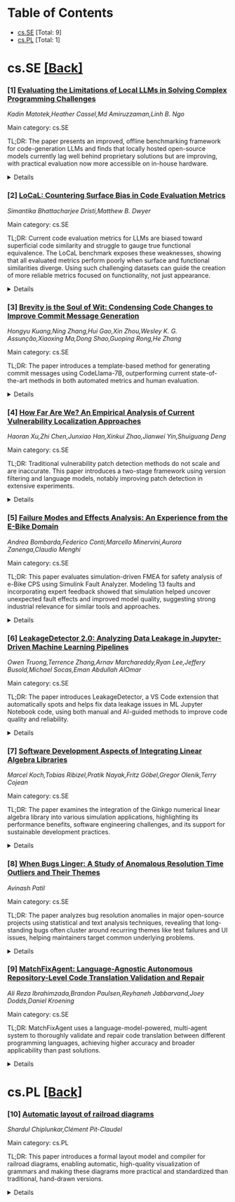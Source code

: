<div id=toc></div>

# Table of Contents

- [cs.SE](#cs.SE) [Total: 9]
- [cs.PL](#cs.PL) [Total: 1]


<div id='cs.SE'></div>

# cs.SE [[Back]](#toc)

### [1] [Evaluating the Limitations of Local LLMs in Solving Complex Programming Challenges](https://arxiv.org/abs/2509.15283)
*Kadin Matotek,Heather Cassel,Md Amiruzzaman,Linh B. Ngo*

Main category: cs.SE

TL;DR: The paper presents an improved, offline benchmarking framework for code-generation LLMs and finds that locally hosted open-source models currently lag well behind proprietary solutions but are improving, with practical evaluation now more accessible on in-house hardware.


<details>
  <summary>Details</summary>
Motivation: To investigate if modern open-source, locally hosted LLMs are capable of solving complex competitive programming tasks when compared to proprietary models, especially under realistic problem settings and with a more robust, offline evaluation pipeline.

Method: The authors retrofit the FACE code-generation evaluation pipeline to operate entirely offline, simplifying data management and introducing checkpointing for stability. They apply this system to evaluate eight open-source LLMs (6.7-9B parameters) by generating and submitting solutions to 3,589 programming problems from Kattis, comparing results with proprietary models like Gemini 1.5 and ChatGPT-4.

Result: Open-source local models achieve only about half the pass@1 accuracy of proprietary models on complex programming challenges. However, the results highlight the steady progress of open models and demonstrate the feasibility of robust, fully offline benchmarking on local infrastructure.

Conclusion: There remains a significant performance gap between local open-source LLMs and leading proprietary ones in solving advanced programming problems. Nevertheless, the improved evaluation framework enables reproducible, practical benchmarking on private hardware—supporting further research and real-world adoption.

Abstract: This study examines the performance of today's open-source, locally hosted
large-language models (LLMs) in handling complex competitive programming tasks
with extended problem descriptions and contexts. Building on the original
Framework for AI-driven Code Generation Evaluation (FACE), the authors retrofit
the pipeline to work entirely offline through the Ollama runtime, collapsing
FACE's sprawling per-problem directory tree into a handful of consolidated JSON
files, and adding robust checkpointing so multi-day runs can resume after
failures. The enhanced framework generates, submits, and records solutions for
the full Kattis corpus of 3,589 problems across eight code-oriented models
ranging from 6.7-9 billion parameters. The submission results show that the
overall pass@1 accuracy is modest for the local models, with the best models
performing at approximately half the acceptance rate of the proprietary models,
Gemini 1.5 and ChatGPT-4. These findings expose a persistent gap between
private, cost-controlled LLM deployments and state-of-the-art proprietary
services, yet also highlight the rapid progress of open models and the
practical benefits of an evaluation workflow that organizations can replicate
on in-house hardware.

</details>


### [2] [LoCaL: Countering Surface Bias in Code Evaluation Metrics](https://arxiv.org/abs/2509.15397)
*Simantika Bhattacharjee Dristi,Matthew B. Dwyer*

Main category: cs.SE

TL;DR: Current code evaluation metrics for LLMs are biased toward superficial code similarity and struggle to gauge true functional equivalence. The LoCaL benchmark exposes these weaknesses, showing that all evaluated metrics perform poorly when surface and functional similarities diverge. Using such challenging datasets can guide the creation of more reliable metrics focused on functionality, not just appearance.


<details>
  <summary>Details</summary>
Motivation: Current code evaluation metrics (CEMs) used for assessing code generated by large language models are often biased towards surface-level similarity rather than true functional similarity. Additionally, existing benchmarks do not adequately challenge CEMs with functionally distinct but surface-similar code, leaving their weaknesses untested and unresolved.

Method: The authors critically evaluated four state-of-the-art reference-based CEMs by designing a new benchmark, LoCaL (Looks Can Lie), containing 3117 code pairs at both the method and program levels. Each code pair in the dataset received a functional similarity score, determined with differential fuzzing rather than conventional test cases (which are expensive to create), allowing for more comprehensive and reliable testing.

Result: All four state-of-the-art CEMs exhibited significant performance declines on the LoCaL benchmark, indicating their strong surface bias and lack of robustness when distinguishing between functionally similar and dissimilar code pairs, especially when surface features are misleading.

Conclusion: The study demonstrates that current reference-based CEMs are not reliable indicators of functional similarity. The authors suggest that exposure to LoCaL-like data, which includes challenging code pairs, may help in the development of more robust and functionally aware code evaluation metrics.

Abstract: With the increasing popularity of large language models (LLMs) and LLM-based
agents, reliable and effective code evaluation metrics (CEMs) have become
crucial for progress across several software engineering tasks. While popular
benchmarks often provide test cases to assess the correctness of generated
code, crafting and executing test cases is expensive. Reference-based CEMs
provide a cheaper alternative by scoring a candidate program based on its
functional similarity to a reference. Although prior research has focused on
reporting the weak correlation between these CEMs and functional correctness,
the causes are only assumed, and plausible solutions remain unexplored. In this
work, we critically evaluate four state-of-the-art reference-based CEMs,
revealing their strong bias towards surface-level features rather than code
functionality. Despite this surface bias, current evaluation datasets for these
CEMs rarely include code pairs that are surface-similar yet functionally
dissimilar, or functionally similar yet surface-dissimilar. To mitigate this
gap, we propose LoCaL (Looks Can Lie), a CEM evaluation benchmark, with 3117
code pairs at both the method and program levels. Each pair is labeled with a
functional similarity score and aims to target regions where CEMs are likely to
perform poorly. The functional similarity scores are calculated through
differential fuzzing, which eliminates the need for predefined test cases and,
at the same time, improves the reliability of the scores by executing an order
of magnitude more tests than prior work. We find that all four CEMs show
significant performance degradation on LoCaL, compared to the baselines.
Finally, based on our findings, we draw the implication that exposing CEMs to
LoCaL-like data might facilitate the development of metrics that are robust to
surface bias.

</details>


### [3] [Brevity is the Soul of Wit: Condensing Code Changes to Improve Commit Message Generation](https://arxiv.org/abs/2509.15567)
*Hongyu Kuang,Ning Zhang,Hui Gao,Xin Zhou,Wesley K. G. Assunção,Xiaoxing Ma,Dong Shao,Guoping Rong,He Zhang*

Main category: cs.SE

TL;DR: The paper introduces a template-based method for generating commit messages using CodeLlama-7B, outperforming current state-of-the-art methods in both automated metrics and human evaluation.


<details>
  <summary>Details</summary>
Motivation: Developers often fail to write high-quality commit messages, making it hard for others to understand code changes and maintain software. Current automatic generation methods focus on code representation but overlook the potential of concise templates.

Method: The authors propose text templates to structure code changes into three parts: summarized code changes, elicited comments, and emphasized code identifiers. They use a heuristic tool, ChangeScribe, to create template pairs with commit messages and fine-tune CodeLlama-7B on these pairs.

Result: Their approach, leveraging these structured templates, significantly outperforms six baseline models in BLEU-Norm, METEOR, and ROUGE-L by 51.7%, 78.7%, and 62.5% on average, respectively. Additional ablation studies and human evaluation confirm the method's effectiveness.

Conclusion: The proposed template-based approach for condensing code changes enhances automated commit message generation. It results in more readable and informative messages, showing notable improvements over existing baselines and strong empirical performance.

Abstract: Commit messages are valuable resources for describing why code changes are
committed to repositories in version control systems (e.g., Git). They
effectively help developers understand code changes and better perform software
maintenance tasks. Unfortunately, developers often neglect to write
high-quality commit messages in practice. Therefore, a growing body of work is
proposed to generate commit messages automatically. These works all
demonstrated that how to organize and represent code changes is vital in
generating good commit messages, including the use of fine-grained graphs or
embeddings to better represent code changes. In this study, we choose an
alternative way to condense code changes before generation, i.e., proposing
brief yet concise text templates consisting of the following three parts: (1)
summarized code changes, (2) elicited comments, and (3) emphasized code
identifiers. Specifically, we first condense code changes by using our proposed
templates with the help of a heuristic-based tool named ChangeScribe, and then
fine-tune CodeLlama-7B on the pairs of our proposed templates and corresponding
commit messages. Our proposed templates better utilize pre-trained language
models, while being naturally brief and readable to complement generated commit
messages for developers. Our evaluation based on a widely used dataset showed
that our approach can outperform six baselines in terms of BLEU-Norm, METEOR,
and ROUGE-L, with average improvements of 51.7%, 78.7%, and 62.5%,
respectively. The ablation study and human evaluation also provide further
insights into the effectiveness of our approach.

</details>


### [4] [How Far Are We? An Empirical Analysis of Current Vulnerability Localization Approaches](https://arxiv.org/abs/2509.15777)
*Haoran Xu,Zhi Chen,Junxiao Han,Xinkui Zhao,Jianwei Yin,Shuiguang Deng*

Main category: cs.SE

TL;DR: Traditional vulnerability patch detection methods do not scale and are inaccurate. This paper introduces a two-stage framework using version filtering and language models, notably improving patch detection in extensive experiments.


<details>
  <summary>Details</summary>
Motivation: Manual detection of vulnerability patches in open-source software is inefficient, error-prone, and cannot scale to large codebases. Existing automated methods have poor accuracy and generalization, making them impractical for real-world use.

Method: The paper presents a comprehensive empirical study on current vulnerability patch detection methods, identifying key challenges and success factors. It then proposes a novel two-stage framework: (1) version-driven candidate filtering to reduce the search space, and (2) large language model-based multi-round dialogue voting to select accurate patches.

Result: Experiments conducted on a dataset of 750 real vulnerabilities show that the proposed method significantly improves detection accuracy and efficiency over existing approaches.

Conclusion: Leveraging search space reduction and large language model-based dialogue yields a more effective and scalable solution for vulnerability patch detection in open-source software.

Abstract: Open-source software vulnerability patch detection is a critical component
for maintaining software security and ensuring software supply chain integrity.
Traditional manual detection methods face significant scalability challenges
when processing large volumes of commit histories, while being prone to human
errors and omissions. Existing automated approaches, including heuristic-based
methods and pre-trained model solutions, suffer from limited accuracy, poor
generalization capabilities, and inherent methodological constraints that
hinder their practical deployment. To address these fundamental challenges,
this paper conducts a comprehensive empirical study of existing vulnerability
patch detection methods, revealing four key insights that guide the design of
effective solutions: the critical impact of search space reduction, the
superiority of pre-trained semantic understanding over architectural
complexity, the temporal limitations of web crawling approaches, and the
advantages of knowledge-driven methods. Based on these insights, we propose a
novel two-stage framework that combines version-driven candidate filtering with
large language model-based multi-round dialogue voting to achieve accurate and
efficient vulnerability patch identification. Extensive experiments on a
dataset containing 750 real vulnerabilities demonstrate that our method
outperforms current approaches.

</details>


### [5] [Failure Modes and Effects Analysis: An Experience from the E-Bike Domain](https://arxiv.org/abs/2509.15893)
*Andrea Bombarda,Federico Conti,Marcello Minervini,Aurora Zanenga,Claudio Menghi*

Main category: cs.SE

TL;DR: This paper evaluates simulation-driven FMEA for safety analysis of e-Bike CPS using Simulink Fault Analyzer. Modeling 13 faults and incorporating expert feedback showed that simulation helped uncover unexpected fault effects and improved model quality, suggesting strong industrial relevance for similar tools and approaches.


<details>
  <summary>Details</summary>
Motivation: Software failures in Cyber-Physical Systems (CPS) can lead to severe consequences, necessitating effective methods to identify and analyze such failures. The motivation is to provide practical evidence of the value of simulation-driven Functional Failure Mode and Effects Analysis (FMEA) for industrial adoption, specifically within the e-Bike domain using commercial tools.

Method: The authors performed FMEA on an industrial CPS (e-Bike domain) using Simulink Fault Analyzer. They identified and modeled 13 realistic faults in the system, then analyzed their effects through simulation. Feedback from domain experts was sought to evaluate model accuracy and effectiveness in detecting safety issues.

Result: The study found that the fault models were mostly accurate, with only minor corrections required after expert feedback. In 38.4% of the cases, simulation-driven FMEA revealed fault effects that did not match engineers’ expectations, thus highlighting unexpected safety issues. The process helped improve model quality and provided valuable lessons for practitioners.

Conclusion: Simulation-driven support for FMEA, using tools like Simulink Fault Analyzer, is beneficial for safety analysis in CPS. It improves model accuracy, helps engineers identify unexpected faults, and increases confidence in safety assessments. The paper delivers actionable lessons for engineers and safety analysts working with similar approaches.

Abstract: Software failures can have catastrophic and costly consequences. Functional
Failure Mode and Effects Analysis (FMEA) is a standard technique used within
Cyber-Physical Systems (CPS) to identify software failures and assess their
consequences. Simulation-driven approaches have recently been shown to be
effective in supporting FMEA. However, industries need evidence of the
effectiveness of these approaches to increase practical adoption. This
industrial paper presents our experience with using FMEA to analyze the safety
of a CPS from the e-Bike domain. We used Simulink Fault Analyzer, an industrial
tool that supports engineers with FMEA. We identified 13 realistic faults,
modeled them, and analyzed their effects. We sought expert feedback to analyze
the appropriateness of our models and the effectiveness of the faults in
detecting safety breaches. Our results reveal that for the faults we
identified, our models were accurate or contained minor imprecision that we
subsequently corrected. They also confirm that FMEA helps engineers improve
their models. Specifically, the output provided by the simulation-driven
support for 38.4% (5 out of 13) of the faults did not match the engineers'
expectations, helping them discover unexpected effects of the faults. We
present a thorough discussion of our results and ten lessons learned. Our
findings are useful for software engineers who work as Simulink engineers, use
the Simulink Fault Analyzer, or work as safety analysts.

</details>


### [6] [LeakageDetector 2.0: Analyzing Data Leakage in Jupyter-Driven Machine Learning Pipelines](https://arxiv.org/abs/2509.15971)
*Owen Truong,Terrence Zhang,Arnav Marchareddy,Ryan Lee,Jeffery Busold,Michael Socas,Eman Abdullah AlOmar*

Main category: cs.SE

TL;DR: The paper introduces LeakageDetector, a VS Code extension that automatically spots and helps fix data leakage issues in ML Jupyter Notebook code, using both manual and AI-guided methods to improve code quality and reliability.


<details>
  <summary>Details</summary>
Motivation: Data Leakage is a common and serious issue in machine learning model development, leading to inaccurate performance evaluations. Many ML engineers may unknowingly introduce leakage due to improper data separation, especially while using interactive tools like Jupyter Notebooks.

Method: This paper develops a Visual Studio Code extension named LeakageDetector, capable of detecting various types of Data Leakage (Overlap, Preprocessing, and Multi-test) in Jupyter Notebook files. The extension offers two correction mechanisms: a quick fix that manually repairs detected leakage, and an LLM-guided approach that advises ML developers on best practices.

Result: The authors built and integrated LeakageDetector into the VS Code environment, enabling automatic detection and correction (either manual or LLM-assisted) of data leakage issues in ML code within Jupyter Notebooks.

Conclusion: LeakageDetector supports ML engineers by detecting and helping correct Data Leakage in their code, thus promoting more reliable evaluation and development of machine learning models.

Abstract: In software development environments, code quality is crucial. This study
aims to assist Machine Learning (ML) engineers in enhancing their code by
identifying and correcting Data Leakage issues within their models. Data
Leakage occurs when information from the test dataset is inadvertently included
in the training data when preparing a data science model, resulting in
misleading performance evaluations. ML developers must carefully separate their
data into training, evaluation, and test sets to avoid introducing Data Leakage
into their code. In this paper, we develop a new Visual Studio Code (VS Code)
extension, called LeakageDetector, that detects Data Leakage, mainly Overlap,
Preprocessing and Multi-test leakage, from Jupyter Notebook files. Beyond
detection, we included two correction mechanisms: a conventional approach,
known as a quick fix, which manually fixes the leakage, and an LLM-driven
approach that guides ML developers toward best practices for building ML
pipelines.

</details>


### [7] [Software Development Aspects of Integrating Linear Algebra Libraries](https://arxiv.org/abs/2509.16081)
*Marcel Koch,Tobias Ribizel,Pratik Nayak,Fritz Göbel,Gregor Olenik,Terry Cojean*

Main category: cs.SE

TL;DR: The paper examines the integration of the Ginkgo numerical linear algebra library into various simulation applications, highlighting its performance benefits, software engineering challenges, and its support for sustainable development practices.


<details>
  <summary>Details</summary>
Motivation: Application scientists often rely on simulation software that integrates external libraries for specific functionalities, such as numerical linear algebra, but these libraries are frequently from domains outside their expertise. This creates challenges in software integration, performance, and sustainability.

Method: The paper analyzes the adoption of the Ginkgo library—a platform-independent sparse numerical linear algebra package—across various application domains. It presents real-world examples in CFD, power grid simulation, and electro-cardiophysiology. The analysis addresses software engineering implications and software integration strategies.

Result: The integration of Ginkgo into scientific applications allowed for faster numerical computations and easier adaptation to modern computing systems. The analysis revealed both challenges and benefits, particularly with respect to sustainable software development and the engineering approaches used by both Ginkgo and the application developers.

Conclusion: Ginkgo serves as a valuable tool for application software, improving performance and maintainability by providing efficient linear algebra routines. The software’s engineering practices and integration strategies support sustainable development across different scientific domains.

Abstract: Many scientific discoveries are made through, or aided by, the use of
simulation software. These sophisticated software applications are not built
from the ground up, instead they rely on smaller parts for specific use cases,
usually from domains unfamiliar to the application scientists. The software
library Ginkgo is one of these building blocks to handle sparse numerical
linear algebra on different platforms. By using Ginkgo, applications are able
to ease the transition to modern systems, and speed up their simulations
through faster numerical linear algebra routines. This paper discusses the
challenges and benefits for application software in adopting Ginkgo. It will
present examples from different domains, such as CFD, power grid simulation, as
well as electro-cardiophysiology. For these cases, the impact of the
integrations on the application code is discussed from a software engineering
standpoint, and in particular, the approaches taken by Ginkgo and the
applications to enable sustainable software development are highlighted.

</details>


### [8] [When Bugs Linger: A Study of Anomalous Resolution Time Outliers and Their Themes](https://arxiv.org/abs/2509.16140)
*Avinash Patil*

Main category: cs.SE

TL;DR: The paper analyzes bug resolution anomalies in major open-source projects using statistical and text analysis techniques, revealing that long-standing bugs often cluster around recurring themes like test failures and UI issues, helping maintainers target common underlying problems.


<details>
  <summary>Details</summary>
Motivation: The motivation is to help software projects maintain quality and user satisfaction by understanding why certain bug reports take longer to resolve, potentially due to process inefficiencies or complex underlying problems.

Method: The research uses statistical methods (Z-score and IQR) to detect anomalies in bug resolution durations. It then applies TF-IDF for feature extraction from bug report text, followed by KMeans clustering to group bug reports with similar themes.

Result: The results show that anomalies in bug resolution times consistently appear across different projects and are thematically grouped, making persistent problems easier to identify and prioritize.

Conclusion: The study concludes that anomalies in bug resolution times are commonly linked to specific recurring themes like test failures, enhancement requests, and UI issues. Identifying and analyzing these patterns offers actionable advice for maintainers to efficiently target and resolve persistent bugs.

Abstract: Efficient bug resolution is critical for maintaining software quality and
user satisfaction. However, specific bug reports experience unusually long
resolution times, which may indicate underlying process inefficiencies or
complex issues. This study presents a comprehensive analysis of bug resolution
anomalies across seven prominent open-source repositories: Cassandra, Firefox,
Hadoop, HBase, SeaMonkey, Spark, and Thunderbird. Utilizing statistical methods
such as Z-score and Interquartile Range (IQR), we identify anomalies in bug
resolution durations. To understand the thematic nature of these anomalies, we
apply Term Frequency-Inverse Document Frequency (TF-IDF) for textual feature
extraction and KMeans clustering to group similar bug summaries. Our findings
reveal consistent patterns across projects, with anomalies often clustering
around test failures, enhancement requests, and user interface issues. This
approach provides actionable insights for project maintainers to prioritize and
effectively address long-standing bugs.

</details>


### [9] [MatchFixAgent: Language-Agnostic Autonomous Repository-Level Code Translation Validation and Repair](https://arxiv.org/abs/2509.16187)
*Ali Reza Ibrahimzada,Brandon Paulsen,Reyhaneh Jabbarvand,Joey Dodds,Daniel Kroening*

Main category: cs.SE

TL;DR: MatchFixAgent uses a language-model-powered, multi-agent system to thoroughly validate and repair code translation between different programming languages, achieving higher accuracy and broader applicability than past solutions.


<details>
  <summary>Details</summary>
Motivation: Code translation between programming languages requires reliable validation of functional equivalence and effective repair of incorrect translations, but current automated approaches are difficult to generalize and rely on inadequate test suites.

Method: The authors introduce MatchFixAgent, a programming language-agnostic framework based on large language models with a multi-agent architecture. The system divides equivalence validation into sub-tasks, generates and executes tests, repairs failed translations, and delivers a final verdict using collaborative agents.

Result: MatchFixAgent achieved (in)equivalence verdicts for 99.2% of translation pairs, matched previous validation results in 72.8% of cases, and when differing, was found correct 60.7% of the time. It repaired 50.6% of inequivalent translations, outperforming the prior approach's 18.5%.

Conclusion: MatchFixAgent is highly adaptable across many programming language pairs, offering superior and accurate functional equivalence validation and repair outcomes compared to previous methods.

Abstract: Code translation transforms source code from one programming language (PL) to
another. Validating the functional equivalence of translation and repairing, if
necessary, are critical steps in code translation. Existing automated
validation and repair approaches struggle to generalize to many PLs due to high
engineering overhead, and they rely on existing and often inadequate test
suites, which results in false claims of equivalence and ineffective
translation repair. We develop MatchFixAgent, a large language model
(LLM)-based, PL-agnostic framework for equivalence validation and repair of
translations. MatchFixAgent features a multi-agent architecture that divides
equivalence validation into several sub-tasks to ensure thorough and consistent
semantic analysis of the translation. Then it feeds this analysis to test agent
to write and execute tests. Upon observing a test failure, the repair agent
attempts to fix the translation bug. The final (in)equivalence decision is made
by the verdict agent, considering semantic analyses and test execution results.
  We compare MatchFixAgent's validation and repair results with four
repository-level code translation techniques. We use 2,219 translation pairs
from their artifacts, which cover 6 PL pairs, and are collected from 24 GitHub
projects totaling over 900K lines of code. Our results demonstrate that
MatchFixAgent produces (in)equivalence verdicts for 99.2% of translation pairs,
with the same equivalence validation result as prior work on 72.8% of them.
When MatchFixAgent's result disagrees with prior work, we find that 60.7% of
the time MatchFixAgent's result is actually correct. In addition, we show that
MatchFixAgent can repair 50.6% of inequivalent translation, compared to prior
work's 18.5%. This demonstrates that MatchFixAgent is far more adaptable to
many PL pairs than prior work, while producing highly accurate validation
results.

</details>


<div id='cs.PL'></div>

# cs.PL [[Back]](#toc)

### [10] [Automatic layout of railroad diagrams](https://arxiv.org/abs/2509.15834)
*Shardul Chiplunkar,Clément Pit-Claudel*

Main category: cs.PL

TL;DR: This paper introduces a formal layout model and compiler for railroad diagrams, enabling automatic, high-quality visualization of grammars and making these diagrams more practical and standardized than traditional, hand-drawn versions.


<details>
  <summary>Details</summary>
Motivation: Railroad diagrams are an intuitive way to visualize grammars, but currently, they are mainly hand-drawn due to insufficient tooling and lack of formal study on their layout. This limits their practicality and broader adoption.

Method: The paper provides the first formal framework for the layout of railroad diagrams. It conceptualizes the design process as a compilation from a high-level diagram language to a low-level layout language. The authors built a compiler that introduces features like line wrapping (to fit a target width), alignment, and justification, guided by user preferences. Line wrapping is treated as an optimization problem, with defined optimality criteria and implemented heuristics. The approach is evaluated on both the front-end (showing suitability for describing regular expressions and Backus-Naur form) and the back-end (comparing generated diagrams to manually created and tool-generated diagrams).

Result: The results show that the proposed diagram language effectively models typical use cases, such as regular expressions and Backus-Naur form. The compiler creates layouts comparable in quality to those produced by hand and alternative tools, demonstrating practicality and effectiveness.

Conclusion: The paper establishes a formal foundation for railroad diagram layout and provides a practical implementation, advancing the state of tooling and usability for grammar visualization.

Abstract: Railroad diagrams (also called "syntax diagrams") are a common, intuitive
visualization of grammars, but limited tooling and a lack of formal attention
to their layout mostly confines them to hand-drawn documentation. We present
the first formal treatment of railroad diagram layout along with a principled,
practical implementation. We characterize the problem as compiling a *diagram
language* (specifying conceptual components and how they connect and compose)
to a *layout language* (specifying basic graphical shapes and their sizes and
positions). We then implement a compiler that performs *line wrapping* to meet
a target width, as well as vertical *alignment* and horizontal *justification*
per user-specified policies. We frame line wrapping as an optimization problem,
where we describe principled dimensions of optimality and implement
corresponding heuristics. For front-end evaluation, we show that our diagram
language is well-suited for common applications by describing how regular
expressions and Backus-Naur form can be compiled to it. For back-end
evaluation, we argue that our compiler is practical by comparing its output to
diagrams laid out by hand and by other tools.

</details>
